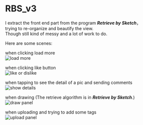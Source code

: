 # RBS_v3
I extract the front end part from the program ***Retrieve by Sketch***，  
trying to re-organize and beautify the view.  
Though still kind of messy and a lot of work to do.

Here are some scenes:

when clicking load more  
![load more](https://github.com/ThestralZhang/RBS_v3/blob/master/screenshots/load.gif)

when clicking like button  
![like or dislike](https://github.com/ThestralZhang/RBS_v3/blob/master/screenshots/like.gif)

when tapping to see the detail of a pic and sending comments  
![show details](https://github.com/ThestralZhang/RBS_v3/blob/master/screenshots/detail.gif)

when drawing (The retrieve algorithm is in ***Retrieve by Sketch***.)  
![draw panel](https://github.com/ThestralZhang/RBS_v3/blob/master/screenshots/draw.gif)

when uploading and trying to add some tags  
![upload panel](https://github.com/ThestralZhang/RBS_v3/blob/master/screenshots/upload.gif)



